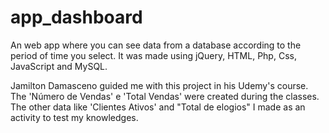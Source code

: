 # app_dashboard
An web app where you can see data from a database according to the period of time you select. It was made using jQuery, HTML, Php, Css, JavaScript and MySQL. 

Jamilton Damasceno guided me with this project in his Udemy's course. The 'Número de Vendas' e 'Total Vendas' were created during the classes. The other data like 'Clientes Ativos' and "Total de elogios" I made as an activity to test my knowledges.
